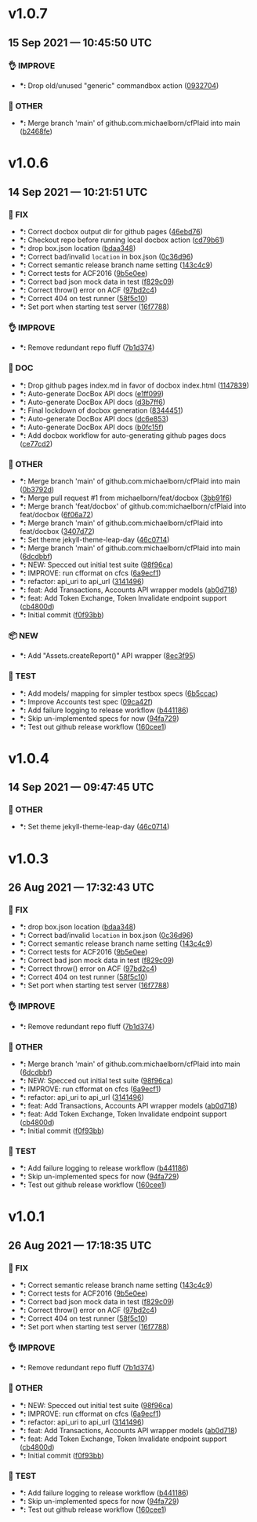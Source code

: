 # v1.0.7
## 15 Sep 2021 — 10:45:50 UTC

### 👌 IMPROVE

+ __\*:__ Drop old/unused "generic" commandbox action
 ([0932704](https://github.com/michaelborn/cfPlaid//commit/0932704da0e822e8511e908a07d2636c2fa2974b))

### 📝 OTHER

+ __\*:__ Merge branch 'main' of github.com:michaelborn/cfPlaid into main
 ([b2468fe](https://github.com/michaelborn/cfPlaid//commit/b2468fede97e39df9e94f1e672c1231fd66b455c))


# v1.0.6
## 14 Sep 2021 — 10:21:51 UTC

### 🐛 FIX

+ __\*:__ Correct docbox output dir for github pages
 ([46ebd76](https://github.com/michaelborn/cfPlaid//commit/46ebd76dc4161d0830354e26b9b2b8ad18fe03f4))
+ __\*:__ Checkout repo before running local docbox action
 ([cd79b61](https://github.com/michaelborn/cfPlaid//commit/cd79b61e2f410ef93bd5333c07f214d0992c1444))
+ __\*:__ drop box.json location
 ([bdaa348](https://github.com/michaelborn/cfPlaid//commit/bdaa34857c6cba2e816e5f128bc02337e6075a23))
+ __\*:__ Correct bad/invalid `location` in box.json
 ([0c36d96](https://github.com/michaelborn/cfPlaid//commit/0c36d9685463ab6d228ca8cb39a7bca28a5a685c))
+ __\*:__ Correct semantic release branch name setting
 ([143c4c9](https://github.com/michaelborn/cfPlaid//commit/143c4c99a98661493f1fd583848e23f2b56cef97))
+ __\*:__ Correct tests for ACF2016
 ([9b5e0ee](https://github.com/michaelborn/cfPlaid//commit/9b5e0ee2ce97690c437233dfcbeaff65485db10b))
+ __\*:__ Correct bad json mock data in test
 ([f829c09](https://github.com/michaelborn/cfPlaid//commit/f829c09b4b4c4cf1028a3cf3a7d2bde870d1c1ca))
+ __\*:__ Correct throw() error on ACF
 ([97bd2c4](https://github.com/michaelborn/cfPlaid//commit/97bd2c4d7acda0fbdf3b760971f1e8a1a101ed1c))
+ __\*:__ Correct 404 on test runner
 ([58f5c10](https://github.com/michaelborn/cfPlaid//commit/58f5c10df11d93d5ef2e29093ebe12af6870d12c))
+ __\*:__ Set port when starting test server
 ([16f7788](https://github.com/michaelborn/cfPlaid//commit/16f7788725679202e437f2f4e54714c9ccda8641))

### 👌 IMPROVE

+ __\*:__ Remove redundant repo fluff
 ([7b1d374](https://github.com/michaelborn/cfPlaid//commit/7b1d374bbd45fa8b8163172d2d430388b6c44cec))

### 📖 DOC

+ __\*:__ Drop github pages index.md in favor of docbox index.html
 ([1147839](https://github.com/michaelborn/cfPlaid//commit/114783960f7c3039d20bef2720da4d6b961318c5))
+ __\*:__ Auto-generate DocBox API docs
 ([e1ff099](https://github.com/michaelborn/cfPlaid//commit/e1ff09923932ab0076592097c164432e6f53d38e))
+ __\*:__ Auto-generate DocBox API docs
 ([d3b7ff6](https://github.com/michaelborn/cfPlaid//commit/d3b7ff68b6a8a09e41f6e1fd80b6b470a34c0439))
+ __\*:__ Final lockdown of docbox generation ([8344451](https://github.com/michaelborn/cfPlaid//commit/83444518ce77da55d16f1654429b1d7b1e22c4e4))
+ __\*:__ Auto-generate DocBox API docs
 ([dc6e853](https://github.com/michaelborn/cfPlaid//commit/dc6e853ff2143608854b4186a6d22062966cf1dd))
+ __\*:__ Auto-generate DocBox API docs
 ([b0fc15f](https://github.com/michaelborn/cfPlaid//commit/b0fc15f80fccb3b01f2d74f4a4caa2441b48c91a))
+ __\*:__ Add docbox workflow for auto-generating github pages docs
 ([ce77cd2](https://github.com/michaelborn/cfPlaid//commit/ce77cd2c1acdd2494b27d03bcba1bb8e414ab307))

### 📝 OTHER

+ __\*:__ Merge branch 'main' of github.com:michaelborn/cfPlaid into main
 ([0b3792d](https://github.com/michaelborn/cfPlaid//commit/0b3792d0cd261b354b728e8c74453dbb486740a9))
+ __\*:__ Merge pull request #1 from michaelborn/feat/docbox ([3bb91f6](https://github.com/michaelborn/cfPlaid//commit/3bb91f6f464726549ef42f7564b3dd144359c2e7))
+ __\*:__ Merge branch 'feat/docbox' of github.com:michaelborn/cfPlaid into feat/docbox
 ([6f06a72](https://github.com/michaelborn/cfPlaid//commit/6f06a7231d995fe9d6fce9235a4f04d9f111c772))
+ __\*:__ Merge branch 'main' of github.com:michaelborn/cfPlaid into feat/docbox
 ([3407d72](https://github.com/michaelborn/cfPlaid//commit/3407d726f3613982bf6f029cc8fa30a9e544c152))
+ __\*:__ Set theme jekyll-theme-leap-day ([46c0714](https://github.com/michaelborn/cfPlaid//commit/46c0714c8374647a946669f26e417bb26177ac63))
+ __\*:__ Merge branch 'main' of github.com:michaelborn/cfPlaid into main
 ([6dcdbbf](https://github.com/michaelborn/cfPlaid//commit/6dcdbbfc0126f377eecf1ea0feebf1a8b886ebbd))
+ __\*:__ NEW: Specced out initial test suite ([98f96ca](https://github.com/michaelborn/cfPlaid//commit/98f96ca794b5b293da05cd03a5eeea613be3585e))
+ __\*:__ IMPROVE: run cfformat on cfcs
 ([6a9ecf1](https://github.com/michaelborn/cfPlaid//commit/6a9ecf15dfab04c1fdada37dc9a269d80d2a0284))
+ __\*:__ refactor: api_uri to api_url
 ([3141496](https://github.com/michaelborn/cfPlaid//commit/3141496a710d9b51a86151d2517eb1278cb7f916))
+ __\*:__ feat: Add Transactions, Accounts API wrapper models
 ([ab0d718](https://github.com/michaelborn/cfPlaid//commit/ab0d718bba96ffff24d72923d87ceff95fae3cc6))
+ __\*:__ feat: Add Token Exchange, Token Invalidate endpoint support ([cb4800d](https://github.com/michaelborn/cfPlaid//commit/cb4800d556c5671020302e9d031af08c8c137a44))
+ __\*:__ Initial commit
 ([f0f93bb](https://github.com/michaelborn/cfPlaid//commit/f0f93bbe25be433fcdcf9139b7720b5c82f77b9a))

### 📦 NEW

+ __\*:__ Add "Assets.createReport()" API wrapper
 ([8ec3f95](https://github.com/michaelborn/cfPlaid//commit/8ec3f9561e56b4a0cb5e2cdcd53c245c9220eaec))

### 🤖 TEST

+ __\*:__ Add models/ mapping for simpler testbox specs
 ([6b5ccac](https://github.com/michaelborn/cfPlaid//commit/6b5ccacb350381a10b370851d1e7c43c767052c5))
+ __\*:__ Improve Accounts test spec
 ([09ca42f](https://github.com/michaelborn/cfPlaid//commit/09ca42fd49363fdcd0676c583e91daf1b104147b))
+ __\*:__ Add failure logging to release workflow
 ([b441186](https://github.com/michaelborn/cfPlaid//commit/b44118628d34a85f329e75e178c3d88562eaa9b3))
+ __\*:__ Skip un-implemented specs for now
 ([94fa729](https://github.com/michaelborn/cfPlaid//commit/94fa72957008b5e142095df3292a93991094dd1a))
+ __\*:__ Test out github release workflow
 ([160cee1](https://github.com/michaelborn/cfPlaid//commit/160cee1734cc2b5bfcabb1bd412dc5c08340285b))


# v1.0.4
## 14 Sep 2021 — 09:47:45 UTC

### 📝 OTHER

+ __\*:__ Set theme jekyll-theme-leap-day ([46c0714](https://github.com/michaelborn/cfPlaid//commit/46c0714c8374647a946669f26e417bb26177ac63))


# v1.0.3
## 26 Aug 2021 — 17:32:43 UTC

### 🐛 FIX

+ __\*:__ drop box.json location
 ([bdaa348](https://github.com/michaelborn/cfPlaid//commit/bdaa34857c6cba2e816e5f128bc02337e6075a23))
+ __\*:__ Correct bad/invalid `location` in box.json
 ([0c36d96](https://github.com/michaelborn/cfPlaid//commit/0c36d9685463ab6d228ca8cb39a7bca28a5a685c))
+ __\*:__ Correct semantic release branch name setting
 ([143c4c9](https://github.com/michaelborn/cfPlaid//commit/143c4c99a98661493f1fd583848e23f2b56cef97))
+ __\*:__ Correct tests for ACF2016
 ([9b5e0ee](https://github.com/michaelborn/cfPlaid//commit/9b5e0ee2ce97690c437233dfcbeaff65485db10b))
+ __\*:__ Correct bad json mock data in test
 ([f829c09](https://github.com/michaelborn/cfPlaid//commit/f829c09b4b4c4cf1028a3cf3a7d2bde870d1c1ca))
+ __\*:__ Correct throw() error on ACF
 ([97bd2c4](https://github.com/michaelborn/cfPlaid//commit/97bd2c4d7acda0fbdf3b760971f1e8a1a101ed1c))
+ __\*:__ Correct 404 on test runner
 ([58f5c10](https://github.com/michaelborn/cfPlaid//commit/58f5c10df11d93d5ef2e29093ebe12af6870d12c))
+ __\*:__ Set port when starting test server
 ([16f7788](https://github.com/michaelborn/cfPlaid//commit/16f7788725679202e437f2f4e54714c9ccda8641))

### 👌 IMPROVE

+ __\*:__ Remove redundant repo fluff
 ([7b1d374](https://github.com/michaelborn/cfPlaid//commit/7b1d374bbd45fa8b8163172d2d430388b6c44cec))

### 📝 OTHER

+ __\*:__ Merge branch 'main' of github.com:michaelborn/cfPlaid into main
 ([6dcdbbf](https://github.com/michaelborn/cfPlaid//commit/6dcdbbfc0126f377eecf1ea0feebf1a8b886ebbd))
+ __\*:__ NEW: Specced out initial test suite ([98f96ca](https://github.com/michaelborn/cfPlaid//commit/98f96ca794b5b293da05cd03a5eeea613be3585e))
+ __\*:__ IMPROVE: run cfformat on cfcs
 ([6a9ecf1](https://github.com/michaelborn/cfPlaid//commit/6a9ecf15dfab04c1fdada37dc9a269d80d2a0284))
+ __\*:__ refactor: api_uri to api_url
 ([3141496](https://github.com/michaelborn/cfPlaid//commit/3141496a710d9b51a86151d2517eb1278cb7f916))
+ __\*:__ feat: Add Transactions, Accounts API wrapper models
 ([ab0d718](https://github.com/michaelborn/cfPlaid//commit/ab0d718bba96ffff24d72923d87ceff95fae3cc6))
+ __\*:__ feat: Add Token Exchange, Token Invalidate endpoint support ([cb4800d](https://github.com/michaelborn/cfPlaid//commit/cb4800d556c5671020302e9d031af08c8c137a44))
+ __\*:__ Initial commit
 ([f0f93bb](https://github.com/michaelborn/cfPlaid//commit/f0f93bbe25be433fcdcf9139b7720b5c82f77b9a))

### 🤖 TEST

+ __\*:__ Add failure logging to release workflow
 ([b441186](https://github.com/michaelborn/cfPlaid//commit/b44118628d34a85f329e75e178c3d88562eaa9b3))
+ __\*:__ Skip un-implemented specs for now
 ([94fa729](https://github.com/michaelborn/cfPlaid//commit/94fa72957008b5e142095df3292a93991094dd1a))
+ __\*:__ Test out github release workflow
 ([160cee1](https://github.com/michaelborn/cfPlaid//commit/160cee1734cc2b5bfcabb1bd412dc5c08340285b))


# v1.0.1
## 26 Aug 2021 — 17:18:35 UTC

### 🐛 FIX

+ __\*:__ Correct semantic release branch name setting
 ([143c4c9](https://github.com/michaelborn/cfPlaid//commit/143c4c99a98661493f1fd583848e23f2b56cef97))
+ __\*:__ Correct tests for ACF2016
 ([9b5e0ee](https://github.com/michaelborn/cfPlaid//commit/9b5e0ee2ce97690c437233dfcbeaff65485db10b))
+ __\*:__ Correct bad json mock data in test
 ([f829c09](https://github.com/michaelborn/cfPlaid//commit/f829c09b4b4c4cf1028a3cf3a7d2bde870d1c1ca))
+ __\*:__ Correct throw() error on ACF
 ([97bd2c4](https://github.com/michaelborn/cfPlaid//commit/97bd2c4d7acda0fbdf3b760971f1e8a1a101ed1c))
+ __\*:__ Correct 404 on test runner
 ([58f5c10](https://github.com/michaelborn/cfPlaid//commit/58f5c10df11d93d5ef2e29093ebe12af6870d12c))
+ __\*:__ Set port when starting test server
 ([16f7788](https://github.com/michaelborn/cfPlaid//commit/16f7788725679202e437f2f4e54714c9ccda8641))

### 👌 IMPROVE

+ __\*:__ Remove redundant repo fluff
 ([7b1d374](https://github.com/michaelborn/cfPlaid//commit/7b1d374bbd45fa8b8163172d2d430388b6c44cec))

### 📝 OTHER

+ __\*:__ NEW: Specced out initial test suite ([98f96ca](https://github.com/michaelborn/cfPlaid//commit/98f96ca794b5b293da05cd03a5eeea613be3585e))
+ __\*:__ IMPROVE: run cfformat on cfcs
 ([6a9ecf1](https://github.com/michaelborn/cfPlaid//commit/6a9ecf15dfab04c1fdada37dc9a269d80d2a0284))
+ __\*:__ refactor: api_uri to api_url
 ([3141496](https://github.com/michaelborn/cfPlaid//commit/3141496a710d9b51a86151d2517eb1278cb7f916))
+ __\*:__ feat: Add Transactions, Accounts API wrapper models
 ([ab0d718](https://github.com/michaelborn/cfPlaid//commit/ab0d718bba96ffff24d72923d87ceff95fae3cc6))
+ __\*:__ feat: Add Token Exchange, Token Invalidate endpoint support ([cb4800d](https://github.com/michaelborn/cfPlaid//commit/cb4800d556c5671020302e9d031af08c8c137a44))
+ __\*:__ Initial commit
 ([f0f93bb](https://github.com/michaelborn/cfPlaid//commit/f0f93bbe25be433fcdcf9139b7720b5c82f77b9a))

### 🤖 TEST

+ __\*:__ Add failure logging to release workflow
 ([b441186](https://github.com/michaelborn/cfPlaid//commit/b44118628d34a85f329e75e178c3d88562eaa9b3))
+ __\*:__ Skip un-implemented specs for now
 ([94fa729](https://github.com/michaelborn/cfPlaid//commit/94fa72957008b5e142095df3292a93991094dd1a))
+ __\*:__ Test out github release workflow
 ([160cee1](https://github.com/michaelborn/cfPlaid//commit/160cee1734cc2b5bfcabb1bd412dc5c08340285b))

